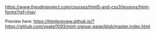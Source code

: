 https://www.theodinproject.com/courses/html5-and-css3/lessons/html-forms?ref=lnav

Preview here:
https://htmlpreview.github.io/?https://github.com/vpatel1093/mint-signup-page/blob/master.index.html
